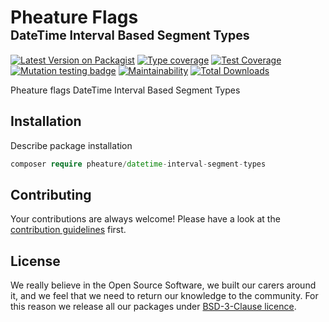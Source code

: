 # Pheature Flags <br><sub><sup>DateTime Interval Based Segment Types</sup></sub>

[![Latest Version on Packagist][ico-version]][link-packagist]
[![Type coverage][ico-psalm]][link-psalm]
[![Test Coverage][ico-coverage]][link-coverage]
[![Mutation testing badge][ico-mutant]][link-mutant]
[![Maintainability][ico-mantain]][link-mantain]
[![Total Downloads][ico-downloads]][link-downloads]

Pheature flags DateTime Interval Based Segment Types

## Installation

Describe package installation

```php
composer require pheature/datetime-interval-segment-types
```

## Contributing

Your contributions are always welcome! Please have a look at the [contribution guidelines](./CONTRIBUTING.md) first.

## License

We really believe in the Open Source Software, we built our carers around it, and we feel that we need to return our
knowledge to the community. For this reason we release all our packages under [BSD-3-Clause licence](./LICENSE.md). 

[ico-version]: https://img.shields.io/packagist/v/pheature/datetime-interval-segment-types.svg?style=flat-square
[link-packagist]: https://packagist.org/packages/pheature/datetime-interval-segment-types
[ico-coverage]: https://codecov.io/gh/pheature-flags/datetime-interval-segment-types/branch/1.0.x/graph/badge.svg?token=DTQIQUZ106
[link-coverage]: https://codecov.io/gh/pheature-flags/datetime-interval-segment-types
[ico-mantain]: https://api.codeclimate.com/v1/badges/037f266affd939dd99f0/maintainability
[link-mantain]: https://codeclimate.com/github/pheature-flags/datetime-interval-segment-types/maintainability
[ico-downloads]: https://img.shields.io/packagist/dt/pheature/datetime-interval-segment-types.svg?style=flat-square
[link-downloads]: https://packagist.org/packages/pheature/datetime-interval-segment-types
[ico-psalm]: https://shepherd.dev/github/pheature-flags/datetime-interval-segment-types/coverage.svg
[link-psalm]: https://shepherd.dev/github/pheature-flags/datetime-interval-segment-types
[ico-mutant]: https://img.shields.io/endpoint?style=flat&url=https%3A%2F%2Fbadge-api.stryker-mutator.io%2Fgithub.com%2Fpheature-flags%2Fdatetime-interval-segment-types%2F1.0.x
[link-mutant]: https://dashboard.stryker-mutator.io/reports/github.com/pheature-flags/datetime-interval-segment-types/1.0.x
